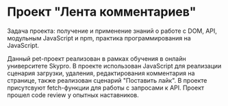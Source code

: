 # Проект "Лента комментариев"

Задача проекта: получение и применение знаний о работе с DOM, API, модульным JavaScript и npm, практика программирования на JavaScript.

Данный pet-проект реализован в рамках обучения в онлайн университете Skypro. В проекте использован JavaScript для реализации сценария загрузки, удаления, редактирования комментария на странице, также реализован сценарий "Поставить лайк". В проекте присутсвуют fetch-функции для работы с запросами к API. Проект прошел code review у опытных наставников.
